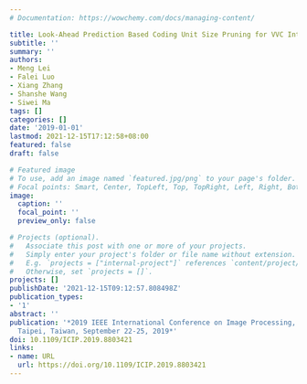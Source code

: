 ```yaml
---
# Documentation: https://wowchemy.com/docs/managing-content/

title: Look-Ahead Prediction Based Coding Unit Size Pruning for VVC Intra Coding
subtitle: ''
summary: ''
authors:
- Meng Lei
- Falei Luo
- Xiang Zhang
- Shanshe Wang
- Siwei Ma
tags: []
categories: []
date: '2019-01-01'
lastmod: 2021-12-15T17:12:58+08:00
featured: false
draft: false

# Featured image
# To use, add an image named `featured.jpg/png` to your page's folder.
# Focal points: Smart, Center, TopLeft, Top, TopRight, Left, Right, BottomLeft, Bottom, BottomRight.
image:
  caption: ''
  focal_point: ''
  preview_only: false

# Projects (optional).
#   Associate this post with one or more of your projects.
#   Simply enter your project's folder or file name without extension.
#   E.g. `projects = ["internal-project"]` references `content/project/deep-learning/index.md`.
#   Otherwise, set `projects = []`.
projects: []
publishDate: '2021-12-15T09:12:57.808498Z'
publication_types:
- '1'
abstract: ''
publication: '*2019 IEEE International Conference on Image Processing, ICIP 2019,
  Taipei, Taiwan, September 22-25, 2019*'
doi: 10.1109/ICIP.2019.8803421
links:
- name: URL
  url: https://doi.org/10.1109/ICIP.2019.8803421
---
```

